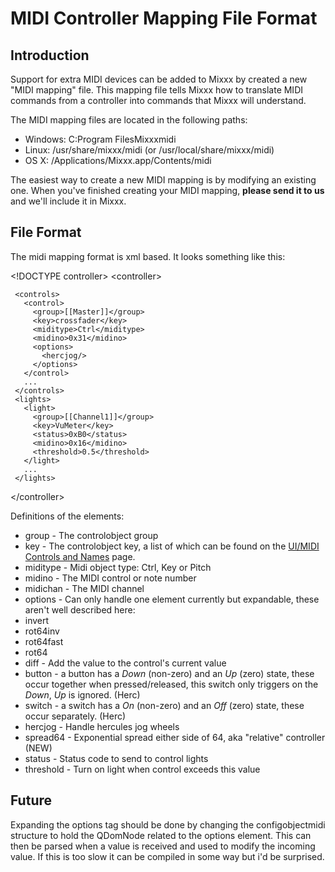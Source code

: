 # MIDI Controller Mapping File Format

## Introduction

Support for extra MIDI devices can be added to Mixxx by created a new
"MIDI mapping" file. This mapping file tells Mixxx how to translate MIDI
commands from a controller into commands that Mixxx will understand.

The MIDI mapping files are located in the following paths:

  - Windows: C:Program FilesMixxxmidi
  - Linux: /usr/share/mixxx/midi (or /usr/local/share/mixxx/midi)
  - OS X: /Applications/Mixxx.app/Contents/midi

The easiest way to create a new MIDI mapping is by modifying an existing
one. When you've finished creating your MIDI mapping, **please send it
to us** and we'll include it in Mixxx.

## File Format

The midi mapping format is xml based. It looks something like this:

\<\!DOCTYPE controller\> \<controller\>

``` 
 <controls>
   <control>
     <group>[[Master]]</group>
     <key>crossfader</key>
     <miditype>Ctrl</miditype>
     <midino>0x31</midino>
     <options>
       <hercjog/>
     </options>
   </control>
   ...
 </controls>
 <lights>
   <light>
     <group>[[Channel1]]</group>
     <key>VuMeter</key>
     <status>0xB0</status>
     <midino>0x16</midino>
     <threshold>0.5</threshold>
   </light>
   ...
 </lights>
```

\</controller\>

Definitions of the elements:

  - group - The controlobject group
  - key - The controlobject key, a list of which can be found on the
    [UI/MIDI Controls and Names](ui_midi_controls_and_names) page.
  - miditype - Midi object type: Ctrl, Key or Pitch
  - midino - The MIDI control or note number
  - midichan - The MIDI channel
  - options - Can only handle one element currently but expandable,
    these aren't well described here:
  - invert
  - rot64inv
  - rot64fast
  - rot64
  - diff - Add the value to the control's current value
  - button - a button has a *Down* (non-zero) and an *Up* (zero) state,
    these occur together when pressed/released, this switch only
    triggers on the *Down*, *Up* is ignored. (Herc)
  - switch - a switch has a *On* (non-zero) and an *Off* (zero) state,
    these occur separately. (Herc)
  - hercjog - Handle hercules jog wheels
  - spread64 - Exponential spread either side of 64, aka "relative"
    controller (NEW)
  - status - Status code to send to control lights
  - threshold - Turn on light when control exceeds this value

## Future

Expanding the options tag should be done by changing the
configobjectmidi structure to hold the QDomNode related to the options
element. This can then be parsed when a value is received and used to
modify the incoming value. If this is too slow it can be compiled in
some way but i'd be surprised.
